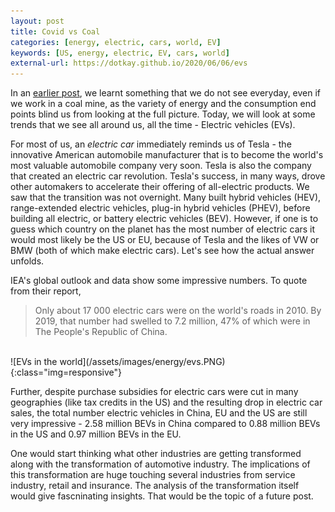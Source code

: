 ```yaml
---
layout: post
title: Covid vs Coal
categories: [energy, electric, cars, world, EV]
keywords: [US, energy, electric, EV, cars, world]
external-url: https://dotkay.github.io/2020/06/06/evs
---
```


In an [earlier post](https://dotkay.github.io/2020/06/01/covid-vs-coal/), we learnt something that we do not see everyday, even if we work in a coal mine, as the variety of energy and the consumption end points blind us from looking at the full picture. Today, we will look at some trends that we see all around us, all the time - Electric vehicles (EVs). 

For most of us, an _electric car_ immediately reminds us of Tesla - the innovative American automobile manufacturer that is to become the world's most valuable automobile company very soon. Tesla is also the company that created an electric car revolution. Tesla's success, in many ways, drove other automakers to accelerate their offering of all-electric products. We saw that the transition was not overnight. Many built hybrid vehicles (HEV), range-extended electric vehicles, plug-in hybrid vehicles (PHEV), before building all electric, or battery electric vehicles (BEV). However, if one is to guess which country on the planet has the most number of electric cars it would most likely be the US or EU, because of Tesla and the likes of VW or BMW (both of which make electric cars). Let's see how the actual answer unfolds.

IEA's global outlook and data show some impressive numbers. To quote from their report,

> Only about 17 000 electric cars were on the world's roads in 2010. By 2019, that number had swelled to 7.2 million, 47% of which were in The People's Republic of China.

<br>
<div class="img_container">
![EVs in the world](/assets/images/energy/evs.PNG){:class="img=responsive"}
</div>

Further, despite purchase subsidies for electric cars were cut in many geographies (like tax credits in the US) and the resulting drop in electric car sales, the total number electric vehicles in China, EU and the US are still very impressive - 2.58 million BEVs in China compared to 0.88 million BEVs in the US and 0.97 million BEVs in the EU. 

One would start thinking what other industries are getting transformed along with the transformation of automotive industry. The implications of this transformation are huge touching several industries from service industry, retail and insurance. The analysis of the transformation itself would give fascninating insights. That would be the topic of a future post.